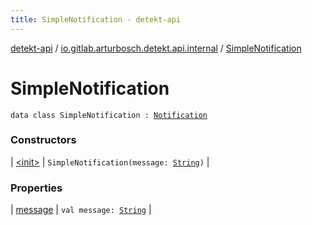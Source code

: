 ```yaml
---
title: SimpleNotification - detekt-api
---
```


[detekt-api](../../index.html) / [io.gitlab.arturbosch.detekt.api.internal](../index.html) / [SimpleNotification](./index.html)

# SimpleNotification

`data class SimpleNotification : `[`Notification`](../../io.gitlab.arturbosch.detekt.api/-notification/index.html)

### Constructors

| [&lt;init&gt;](-init-.html) | `SimpleNotification(message: `[`String`](https://kotlinlang.org/api/latest/jvm/stdlib/kotlin/-string/index.html)`)` |

### Properties

| [message](message.html) | `val message: `[`String`](https://kotlinlang.org/api/latest/jvm/stdlib/kotlin/-string/index.html) |

